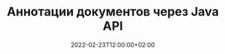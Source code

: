 ---
############################# Static ############################
layout: "product"
date: 2022-02-23T12:00:00+02:00
draft: false

product: "Annotation"
product_tag: "annotation"
platform: "Java"
platform_tag: "java"

############################# Head ############################
head_title: "API аннотации документов Java | Просмотр и комментирование изображений PDF Word Excel PPTX"
head_description: "API аннотаций документов Java. Просмотр, теги, комментарии и аннотации PDF Word DOCX, Excel XLSX, PPTX, EML EMLX, VSS VSD, OTP, CAD и форматы файлов изображений."

############################# Header ##########################
title: "Аннотации документов через Java API"
description: "Создавайте приложения Java с возможностями просмотра и комментирования документов PDF, HTML, MS Office и других форматов без установки какого-либо внешнего программного обеспечения."
button:
    enable: true
    icon: "fas fa-arrow-down"
    label: "Скачать бесплатную пробную версию"
    link: "https://downloads.groupdocs.com/annotation/java"

############################# SubMenu #########################
submenu:
    enable: true
    
    left:
        img_alt: "GroupDocs.Annotation for Java"
        image: "https://www.groupdocs.cloud/templates/groupdocs/images/product-logos/groupdocs-annotation-java.png"
        product: "GroupDocs.Annotation"
        platform: "Java"

    middle:
        button:
            # button loop
            - link: "#features"
              text: "Функции"

            # button loop
            - link: "https://products.groupdocs.app/annotation"
              text: "Живые демонстрации"

            # button loop
            - link: "https://purchase.groupdocs.com/pricing/annotation/java"
              text: "Цены"

    right:
        link_download: "https://downloads.groupdocs.com/annotation"
        link_learn: "https://docs.groupdocs.com/annotation/java/"
        link_buy: "https://purchase.groupdocs.com"

############################# Overview ############################
overview:
    enable: true
    content: |
      GroupDocs.Annotation Java API — продукт, позволяющий работать с аннотациями в документах на разных платформах и операционных системах, таких как Android, MacOS, Linux, Windows. GroupDocs.Annotation предоставляет библиотеку с простым API, дающим множество преимуществ: например, если вам нужно сохранить конфиденциальность данных или выбрать мощность, необходимую для работы с библиотекой, или частично изменить работу с аннотациями, библиотека очень легкий и гибкий.

      GroupDocs.Annotation for Java API позволяет работать с различными типами аннотаций, включая: текст, полилинию, область, подчеркивание, точку, водяной знак, стрелку, эллипс, замену текста, расстояние, текстовое поле, редактирование ресурсов и т. д. И поддерживает большинство популярные форматы документов, такие как: PDF, HTML, Microsoft Office Word, электронные таблицы Excel, презентации PowerPoint, Visio, электронные письма Outlook, изображения, метафайлы, чертежи САПР и различные другие форматы. API предоставляет возможность получать эскизы страниц документа и поддерживает импорт и экспорт аннотаций в файлы PDF и из них.

      Используя библиотеку, вы можете [добавить](/annotation/java/bmp/), [редактировать](/annotation/java/bmp/), [извлечь](/annotation/java/bmp/) и [удалить](/annotation /java/bmp/) аннотации из документов, поворот документов, изменение эскизов и это далеко не полный список всех возможностей. Он также предлагает полный набор объектов данных для настройки свойств аннотаций в соответствии с вашими требованиями во всех поддерживаемых форматах документов.

      Работа с GroupDocs.Annotation for Java API очень проста и состоит всего из нескольких основных шагов. Сначала вам нужно настроить лицензию, затем выбрать файл, с которым вы хотите работать, затем как-то поработать с аннотациями документа (удалить/отредактировать/извлечь/удалить) и сохранить результат. Для получения дополнительной информации см. [документацию] продукта (https://docs.groupdocs.com/annotation/java/getting-started/) или наши [примеры] (https://github.com/groupdocs-annotation/GroupDocs.Annotation -для-Java).
      
      GroupDocs.Annotation регулярно обновляется и оказывает поддержку своим клиентам, вы всегда можете задать нам вопросы или прислать свои идеи или рассказать нам о своих потребностях в чем-то новом, и мы с радостью реализуем это в наших новых версиях.
    tabs:
      enable: true
      
      ## TAB ONE ##
      tab_one:
        description: |
          Ниже приводится обзор GroupDocs.Annotation для Java:
      
        right:
          enable: true
          icon: "fab fa-html5"
          title:  Обзор
          content: |
            * Добавить аннотации
            * Экспорт аннотаций 
            * Импорт аннотаций
            * Комментарии на основе ответов
            * Совместимость аннотаций
      
      ## TAB TWO ##
      tab_two:
        description: |
          GroupDocs.Annotation для Java поддерживает все популярные [форматы файлов документов](https://docs.groupdocs.com/annotation/java/supported-document-formats/), включая: Microsoft Office, PDF, изображения и многие другие.

        left:
          enable: true
          table:
            # table loop
            - title: "Microsoft Office Formats"
              content: |
                * **Word**: [DOC](/annotation/java/doc/), [DOCX](/annotation/java/docx/), [DOCM](/annotation/java/docm/), [DOT](/annotation/java/dot/), [DOTX](/annotation/java/dotx/), [RTF](/annotation/java/rtf/)
                * **Excel**: [XLS](/annotation/java/xls/), [XLSX](/annotation/java/xlsx/), [XLSB](/annotation/java/xlsb/), [XLSM](/annotation/java/xlsm/)
                * **PowerPoint**: [PPT](/annotation/java/ppt/), [PPTX](/annotation/java/pptx/), [PPS](/annotation/java/pps/), [PPSX](/annotation/java/ppsx/), [POTM](/annotation/java/potm/), [POTX](/annotation/java/potx/), [PPSM](/annotation/java/ppsm/), [PPTM](/annotation/java/pptm/), [WMF](/annotation/java/wmf/), [EMF](/annotation/java/emf/)
                * **Outlook**: [EML](/annotation/java/eml/), [EMLX](/annotation/java/emlx/), [MSG](/annotation/java/msg/)
                * **Visio**: [VSS](/annotation/java/vss/), [VST](/annotation/java/vst/), [VSD](/annotation/java/vsd/), [VSDX](/annotation/java/vsdx/), [VSX](/annotation/java/vsx/)

        right:
          enable: true
          table:
            # table loop
            - title: "Other Formats"
              content: |
                * **Portable**: [PDF](/annotation/java/pdf/) (PDF/A-1a, PDF/A-1b, PDF/A-2a)
                * **OpenDocument**: [ODT](/annotation/java/odt/), [ODS](/annotation/java/ods/), [ODP](/annotation/java/odp/)
                * **Images**: [BMP](/annotation/java/bmp/), [JPG](/annotation/java/jpg/), [JPEG](/annotation/java/jpeg/), [TIFF](/annotation/java/tiff/), [TIF](/annotation/java/tif/), [PNG](/annotation/java/png/), [GIF](/annotation/java/gif/), [DCM](/annotation/java/dcm/), [DICOM](/annotation/java/dicom/)
                * **AutoCAD**: [DWG](/annotation/java/dwg/), [DXF](/annotation/java/dxf/), [CAD](/annotation/java/cad/)
                * **Other**: [HTM](/annotation/java/htm/), [HTML](/annotation/java/html/), [CSV](/annotation/java/csv/), [DJVU](/annotation/java/djvu/), [OTP](/annotation/java/otp/), [OTT](/annotation/java/ott/)

      ## TAB THREE ##
      tab_three:
        description: |
          GroupDocs.Annotation для Java поддерживает следующие операционные системы, платформы и менеджеры пакетов:
        
        left:
          enable: true
          table:
            # table loop
            - icon: "fab fa-windows"
              title:  Операционные системы
              content: |
                * Microsoft Windows Desktop
                * Microsoft Windows Server
                * Linux
                * MacOS

            # table loop
            - icon: "fas fa-code"
              title:  Поддерживаемые платформы
              content: |
                * Java 7 (1.7) and above

        right:
          enable: true
          table:
            # table loop
            - icon: "fas fa-cogs"
              title:  Среды разработки
              content: |
                * NetBeans
                * IntelliJ IDEA
                * Eclipse

            # table loop
            - icon: "fas fa-tools"
              title:  Инструмент автоматизации сборки
              content: |
                * Maven

############################# Features ############################
features:
    enable: true
    title: GroupDocs.Annotation для функций Java

    feature:
      # feature loop
      - icon: "fas fa-copy"
        link: "https://docs.groupdocs.com/annotation/java/add-area-annotation/"
        content: Добавить аннотацию области в документ и связать простые и вложенные комментарии

      # feature loop
      - icon: "fas fa-eye"
        link: "https://docs.groupdocs.com/annotation/java/add-arrow-annotation/"
        content: Укажите на определенный контент с помощью аннотации со стрелкой

      # feature loop
      - icon: "fas fa-bolt"
        link: "https://docs.groupdocs.com/annotation/java/add-watermark-annotation/"
        content: Установите текстовые водяные знаки в PDF, слайды, рабочие листы Excel, изображения и диаграммы в угловом положении
      
      # feature loop
      - icon: "fas fa-file-powerpoint"
        link: "https://docs.groupdocs.com/annotation/java/add-point-annotation/"
        content: Добавляйте всплывающие комментарии в любое место документа с помощью точечной аннотации

      # feature loop
      - icon: "fas fa-code"
        link: "https://docs.groupdocs.com/annotation/java/add-polyline-annotation/"
        content: Используйте аннотацию полилинии для соединения последовательности сегментов линии, сегментов дуги или того и другого

      # feature loop
      - icon: "fas fa-cloud"
        link: "https://docs.groupdocs.com/annotation/java/add-ellipse-annotation/"
        content: Добавить аннотацию эллипса в PDF, документы Word, электронные таблицы, презентации, диаграммы и изображения

      # feature loop
      - icon: "fas fa-remove-format"
        link: "https://docs.groupdocs.com/annotation/java/add-watermark-annotation/"
        content: Добавляйте угловые водяные знаки для PDF, PowerPoint, Excel, изображений и диаграмм

      # feature loop
      - icon: "fas fa-comment-slash"
        link: "https://docs.groupdocs.com/annotation/java/add-underline-annotation/"
        content: Получить координаты текстовой аннотации в графическом представлении документа

      # feature loop
      - icon: "fas fa-location-arrow"
        link: "https://docs.groupdocs.com/annotation/java/add-annotation-to-the-document/"
        content: Подчеркивание, зачеркивание или изменение определенного текста в документе

      # feature loop
      - icon: "fas fa-border-all"
        link: "https://docs.groupdocs.com/annotation/java/add-annotation-to-the-document/"
        content: Добавить текстовую марку или водяной знак и текстовое поле в документ

      # feature loop
      - icon: "fas fa-wrench"
        link: "https://docs.groupdocs.com/annotation/java/add-point-annotation/"
        content: Импорт и экспорт аннотаций из документов Word и презентаций PowerPoint

      # feature loop
      - icon: "fas fa-columns"
        link: "https://docs.groupdocs.com/annotation/java/add-strikeout-annotation/"
        content: Аннотируйте электронные таблицы Excel с помощью типов аннотаций Text, TextReplacement, Watermark и Resource Redaction.

      # feature loop
      - icon: "fas fa-file-word"
        link: "https://docs.groupdocs.com/annotation/java/get-file-info/"
        content: Добавляйте полилинию, зачеркивание, подчеркивание или текстовые аннотации к презентациям и слайдам PowerPoint

      # feature loop
      - icon: "fas fa-envelope"
        link: "https://docs.groupdocs.com/annotation/java/basic-usage/"
        content: Отметьте аннотацию точки в презентациях, используя координаты X, Y

      # feature loop
      - icon: "fas fa-print"
        link: "https://docs.groupdocs.com/annotation/java/add-strikeout-annotation/"
        content: Добавляйте зачеркнутые, текстовые, подчеркнутые или ломаные аннотации к изображениям

      # feature loop
      - icon: "fas fa-file-archive"
        link: "https://docs.groupdocs.com/annotation/java/add-link-annotation/"
        content: Получение сведений о документе и изображений для диаграмм Visio, таких как VSS и VSD
      
      # feature loop
      - icon: "fas fa-file-code"
        link: "https://docs.groupdocs.com/annotation/java/basic-usage/"
        content: Получите миниатюры страниц документа и работайте с многостраничными файлами TIFF

      # feature loop
      - icon: "fas fa-file-excel"
        link: "https://docs.groupdocs.com/annotation/java/get-file-info/"
        content: Получить всю аннотацию документа с помощью одного вызова функции

      # feature loop
      - icon: "fas fa-heading"
        link: "https://docs.groupdocs.com/annotation/java/add-link-annotation/"
        content: Добавление аннотаций ссылок в презентации PDF, Word и PowerPoint

      # feature loop
      - icon: "fas fa-project-diagram"
        link: "https://docs.groupdocs.com/annotation/java/add-point-annotation/"
        content: Поддержка анализа пути SVG для PDF, Word, диаграмм, слайдов и других основных форматов документов.

      # feature loop
      - icon: "fas fa-cube"
        link: "https://docs.groupdocs.com/annotation/java/technical-support/"
        content: Поддержка добавления аннотации водяного знака к документам Word и очистки для замены текста.

      # feature loop
      - icon: "fab fa-uncharted"
        link: "https://docs.groupdocs.com/annotation/java/technical-support/"
        content: Поддержка обработки фигур в диаграммах для текстовых аннотаций
  
      # feature loop
      - icon: "fab fa-uncharted"
        link: "https://docs.groupdocs.com/annotation/java/advanced-usage/"
        content: Экономьте время за счет кэширования предварительных просмотров страниц документов для более быстрой обработки
  
      # feature loop
      - icon: "fab fa-uncharted"
        link: "https://docs.groupdocs.com/annotation/java/add-annotation-to-the-document/"
        content: Легко комментируйте документы Word, Excel и PowerPoint даже в старых форматах

      # feature loop
      - icon: "fab fa-uncharted"
        link: "https://docs.groupdocs.com/annotation/java/add-distance-annotation/"
        content: Отображение заголовков аннотаций расстояния для Excel, PowerPoint и диаграмм

############################# Support ############################
support:
    enable: true

############################# Solutions ############################
solutions:
    enable: true
    title: GroupDocs.Annotation предлагает API для просмотра документов для других популярных сред разработки.

    solution:
        # solution loop
        - img_alt: "GroupDocs.Annotation for .NET"
          image: "https://www.groupdocs.cloud/templates/groupdocs/images/product-logos/groupdocs-annotation-net.png"
          product: "GroupDocs.Annotation"
          platform: ".NET"
          link: "/annotation/net/"

############################# Back to top ###############################
back_to_top:
  enable: true
---